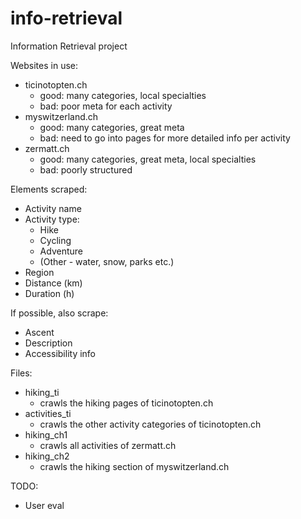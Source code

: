 # info-retrieval
Information Retrieval project 

Websites in use:
+ ticinotopten.ch
    + good: many categories, local specialties
    + bad: poor meta for each activity
+ myswitzerland.ch
    + good: many categories, great meta
    + bad: need to go into pages for more detailed info per activity
+ zermatt.ch
    + good: many categories, great meta, local specialties
    + bad: poorly structured

Elements scraped:
+ Activity name
+ Activity type:
    + Hike
    + Cycling
    + Adventure
    + (Other - water, snow, parks etc.)
+ Region
+ Distance (km)
+ Duration (h)

If possible, also scrape:
+ Ascent
+ Description
+ Accessibility info

Files:
+ hiking_ti
    + crawls the hiking pages of ticinotopten.ch 
+ activities_ti
    + crawls the other activity categories of ticinotopten.ch
+ hiking_ch1
    + crawls all activities of zermatt.ch
+ hiking_ch2
    + crawls the hiking section of myswitzerland.ch 



TODO:
+ User eval